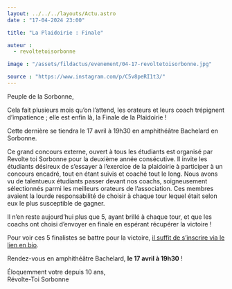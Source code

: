 ```yaml
---
layout: ../../../layouts/Actu.astro
date : "17-04-2024 23:00"

title: "La Plaidoirie : Finale"

auteur :
  - revoltetoisorbonne

image : "/assets/fildactus/evenement/04-17-revoltetoisorbonne.jpg"

source : "https://www.instagram.com/p/C5v8peRI1t3/"
---
```


Peuple de la Sorbonne,

Cela fait plusieurs mois qu’on l’attend, les orateurs et leurs coach trépignent d’impatience ; elle est enfin là, la Finale de la Plaidoirie !

Cette dernière se tiendra le 17 avril à 19h30 en amphithéâtre Bachelard en Sorbonne.

Ce grand concours externe, ouvert à tous les étudiants est organisé par Revolte toi Sorbonne pour la deuxième année consécutive. Il invite les étudiants désireux de s’essayer à l’exercice de la plaidoirie à participer à un concours encadré, tout en étant suivis et coaché tout le long.
Nous avons vu de talentueux étudiants passer devant nos coachs, soigneusement sélectionnés parmi les meilleurs orateurs de l’association. Ces membres avaient la lourde responsabilité de choisir à chaque tour lequel était selon eux le plus susceptible de gagner.

Il n’en reste aujourd’hui plus que 5, ayant brillé à chaque tour, et que les coachs ont choisi d’envoyer en finale en espérant récupérer la victoire !

Pour voir ces 5 finalistes se battre pour la victoire, [il suffit de s’inscrire via le lien en bio](https://docs.google.com/forms/d/e/1FAIpQLSfzk4PqjX15AsEhu71_LT5NDZxzBjG5dv-xnZc9Mkmolcwsng/viewform).

Rendez-vous en amphithéâtre Bachelard, __le 17 avril à 19h30__ !

Éloquemment votre depuis 10 ans,  
Révolte-Toi Sorbonne
